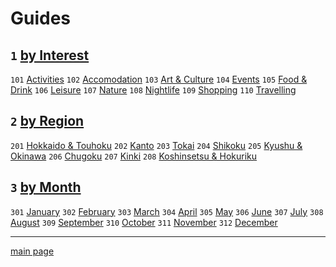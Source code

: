 # Guides

## `1` [by Interest](by%20interest)
`101` [Activities](by%20interest/activities)
`102` [Accomodation](by%20interest/accomodation)
`103` [Art & Culture](by%20interest/art%20and%20culture)
`104` [Events](by%20interest/events)
`105` [Food & Drink](food%20and%20drink)
`106` [Leisure](by%20interest/leisure)
`107` [Nature](by%20interest/nature)
`108` [Nightlife](by%20interest/nightlife)
`109` [Shopping](by%20interest/shopping)
`110` [Travelling](by%20interest/travelling)

## `2` [by Region](by%20region)
`201` [Hokkaido & Touhoku](by%20region/hokkaido%20and%20touhoku)
`202` [Kanto](by%20region/kanto)
`203` [Tokai](by%20region/tokai)
`204` [Shikoku](by%20region/shikoku)
`205` [Kyushu & Okinawa](by%20region/kyushu%20and%20okinawa)
`206` [Chugoku](by%20region/chugoku)
`207` [Kinki](by%20region/kinki)
`208` [Koshinsetsu & Hokuriku](by%20region/koshinsetsu%20and%20hokuriku)

## `3` [by Month](by%20month)
`301` [January](by%20month/january)
`302` [February](by%20month/february)
`303` [March](by%20month/march)
`304` [April](by%20month/april)
`305` [May](by%20month/may)
`306` [June](by%20month/june)
`307` [July](by%20month/july)
`308` [August](by%20month/august)
`309` [September](by%20month/september)
`310` [October](by%20month/october)
`311` [November](by%20month/november)
`312` [December](by%20month/december)

---

[main page](../)
